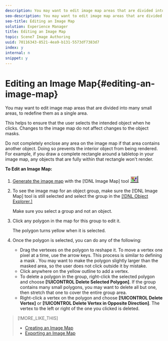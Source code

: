 ```yaml
---
description: You may want to edit image map areas that are divided into many small areas, to redefine them as a single area.
seo-description: You may want to edit image map areas that are divided into many small areas, to redefine them as a single area.
seo-title: Editing an Image Map
solution: Experience Manager
title: Editing an Image Map
topic: Scene7 Image Authoring
uuid: 70116343-8521-4ea9-b131-5573df7383d7
index: y
internal: n
snippet: y
---
```


# Editing an Image Map{#editing-an-image-map}

You may want to edit image map areas that are divided into many small areas, to redefine them as a single area.

This helps to ensure that the user selects the intended object when he clicks. Changes to the image map do not affect changes to the object masks.

Do not completely enclose any area on the image map if that area contains another object. Doing so prevents the interior object from being rendered. For example, if you draw a complete rectangle around a tabletop in your image map, any objects that are fully within that rectangle won't render.

**To Edit an Image Map:** 

1. [Generate the image map](../../c-vat-obj-pg/c-vat-img-maps/t-vat-create-img-map.md#task-a6fa69cb34ce4244ab31940c4de08f59) with the [!DNL Image Map] tool ![](assets/image_map.png).
1. To see the image map for an object group, make sure the [!DNL Image Map] tool is still selected and select the group in the [ [!DNL Object Explorer.]](../../r-vat-glossary/c-vat-obj-explorer.md#concept-da56038ea82c40a1a10576f99f2f6836)

   Make sure you select a group and not an object. 

1. Click any polygon in the map for this group to edit it.

   The polygon turns yellow when it is selected. 

1. Once the polygon is selected, you can do any of the following:

    * Drag the vertexes on the polygon to reshape it. To move a vertex one pixel at a time, use the arrow keys. This process is similar to defining a mask . You may want to make the polygon slightly larger than the masked area, so the user does not click outside it by mistake. 
    * Click anywhere on the yellow outline to add a vertex. 
    * To delete a polygon in the group, right-click the selected polygon and choose **[!UICONTROL Delete Selected Polygon]**. If the group contains many small polygons, you may want to delete all but one, then stretch that one to cover the entire group area. 
    * Right-click a vertex on the polygon and choose **[!UICONTROL Delete Vertex]** or **[!UICONTROL Delete Vertex in Opposite Direction]**. The vertex to the left or right of the one you clicked is deleted.

>[!MORE_LIKE_THIS]
>
>* [Creating an Image Map](../../c-vat-obj-pg/c-vat-img-maps/t-vat-create-img-map.md#task-a6fa69cb34ce4244ab31940c4de08f59)
>* [Exporting an Image Map](../../c-vat-obj-pg/c-vat-img-maps/t-vat-exp-img-map.md#task-15fc6689062e49b098a698d6621a793b)

